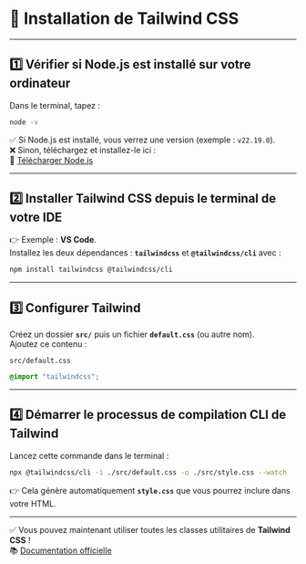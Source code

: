 # 🚀 Installation de Tailwind CSS

---

## 1️⃣ Vérifier si Node.js est installé sur votre ordinateur

Dans le terminal, tapez :

```bash
node -v
```

✅ Si Node.js est installé, vous verrez une version (exemple : `v22.19.0`).  
❌ Sinon, téléchargez et installez-le ici :  
🔗 [Télécharger Node.js](https://nodejs.org/fr/download)

---

## 2️⃣ Installer Tailwind CSS depuis le terminal de votre IDE

👉 Exemple : **VS Code**.  
Installez les deux dépendances : **`tailwindcss`** et **`@tailwindcss/cli`** avec :

```bash
npm install tailwindcss @tailwindcss/cli
```

---

## 3️⃣ Configurer Tailwind

Créez un dossier **`src/`** puis un fichier **`default.css`** (ou autre nom).  
Ajoutez ce contenu :

`src/default.css`
```css
@import "tailwindcss";
```

---

## 4️⃣ Démarrer le processus de compilation CLI de Tailwind

Lancez cette commande dans le terminal :

```bash
npx @tailwindcss/cli -i ./src/default.css -o ./src/style.css --watch
```

👉 Cela génère automatiquement **`style.css`** que vous pourrez inclure dans votre HTML.

---

✅ Vous pouvez maintenant utiliser toutes les classes utilitaires de **Tailwind CSS** !  
📚 [Documentation officielle](https://tailwindcss.com/docs)
